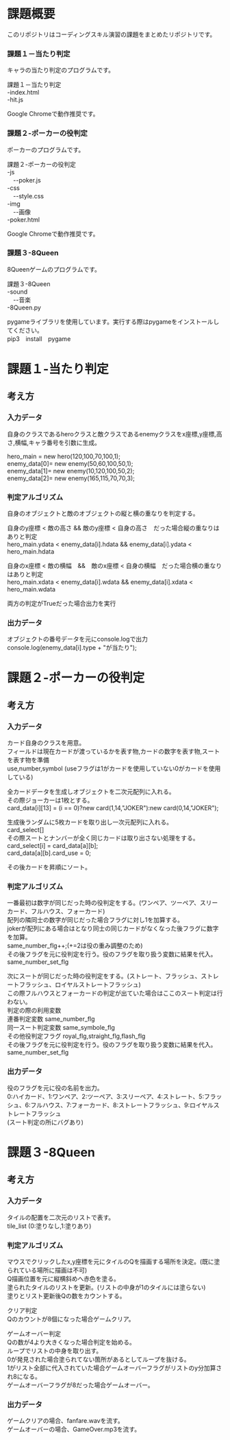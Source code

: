 課題概要
===
このリポジトリはコーディングスキル演習の課題をまとめたリポジトリです。  
### 課題１－当たり判定  
キャラの当たり判定のプログラムです。  
  
課題１－当たり判定  
-index.html  
-hit.js  
  
Google Chromeで動作推奨です。  
  
### 課題２-ポーカーの役判定  
ポーカーのプログラムです。 
  
課題２-ポーカーの役判定  
-js  
　--poker.js  
-css  
　--style.css  
-img  
　--画像  
-poker.html  
  
Google Chromeで動作推奨です。  
  
### 課題３-8Queen  
8Queenゲームのプログラムです。  
  
課題３-8Queen  
-sound  
　--音楽  
-8Queen.py  
  
pygameライブラリを使用しています。実行する際はpygameをインストールしてください。  
pip3　install　pygame  
  
課題１-当たり判定
====
## 考え方
### 入力データ  
自身のクラスであるheroクラスと敵クラスであるenemyクラスをx座標,y座標,高さ,横幅,キャラ番号を引数に生成。    
  
hero_main = new hero(120,100,70,100,1);  
enemy_data[0]= new enemy(50,60,100,50,1);  
enemy_data[1]= new enemy(10,120,100,50,2);  
enemy_data[2]= new enemy(165,115,70,70,3);  
  
### 判定アルゴリズム  
自身のオブジェクトと敵のオブジェクトの縦と横の重なりを判定する。  
  
自身のy座標 < 敵の高さ && 敵のy座標 < 自身の高さ　だった場合縦の重なりはありと判定  
hero_main.ydata < enemy_data[i].hdata && enemy_data[i].ydata < hero_main.hdata  
  
自身のx座標 < 敵の横幅　&&　敵のx座標 < 自身の横幅　だった場合横の重なりはありと判定  
hero_main.xdata < enemy_data[i].wdata && enemy_data[i].xdata < hero_main.wdata  
  
両方の判定がTrueだった場合出力を実行  
  
### 出力データ  
オブジェクトの番号データを元にconsole.logで出力  
console.log(enemy_data[i].type + "が当たり");  
  
  
  
  
課題２-ポーカーの役判定
====
## 考え方  
### 入力データ  
カード自身のクラスを用意。  
フィールドは現在カードが渡っているかを表す物,カードの数字を表す物,スートを表す物を準備  
use,number,symbol  (useフラグは1がカードを使用していない0がカードを使用している)
  
全カードデータを生成しオブジェクトを二次元配列に入れる。  
その際ジョーカーは1枚とする。  
card_data[i][13] = (i == 0)?new card(1,14,"JOKER"):new card(0,14,"JOKER");  
  
生成後ランダムに5枚カードを取り出し一次元配列に入れる。  
card_select[]  
その際スートとナンバーが全く同じカードは取り出さない処理をする。  
card_select[i] = card_data[a][b];  
card_data[a][b].card_use = 0;  
  
その後カードを昇順にソート。
  
### 判定アルゴリズム  
一番最初は数字が同じだった時の役判定をする。(ワンペア、ツーペア、スリーカード、フルハウス、フォーカード)  
配列の隣同士の数字が同じだった場合フラグに対し1を加算する。  
jokerが配列にある場合はとなり同士の同じカードがなくなった後フラグに数字を加算。  
same_number_flg++;(+=2は役の重み調整のため)  
その後フラグを元に役判定を行う。役のフラグを取り扱う変数に結果を代入。  
same_number_set_flg  
  
次にスートが同じだった時の役判定をする。(ストレート、フラッシュ、ストレートフラッシュ、ロイヤルストレートフラッシュ)  
この際フルハウスとフォーカードの判定が出ていた場合はここのスート判定は行わない。  
判定の際の利用変数  
連番判定変数 same_number_flg  
同一スート判定変数 same_symbole_flg  
その他役判定フラグ royal_flg,straight_flg,flash_flg  
その後フラグを元に役判定を行う。役のフラグを取り扱う変数に結果を代入。  
same_number_set_flg  
  
### 出力データ 
役のフラグを元に役の名前を出力。  
0:ハイカード、1:ワンペア、2:ツーペア、3:スリーペア、4:ストレート、5:フラッシュ、6:フルハウス、7:フォーカード、8:ストレートフラッシュ、9:ロイヤルストレートフラッシュ  
(スート判定の所にバグあり)
  
  
  
  
  
課題３-8Queen
====
## 考え方
### 入力データ  
タイルの配置を二次元のリストで表す。  
tile_list (0:塗りなし,1:塗りあり)
  
### 判定アルゴリズム 
マウスでクリックしたx,y座標を元にタイルのQを描画する場所を決定。(既に塗られている場所に描画は不可)  
Q描画位置を元に縦横斜めへ赤色を塗る。  
塗られたタイルのリストを更新。(リストの中身が1のタイルには塗らない)  
塗りとリスト更新後Qの数をカウントする。  
  
クリア判定  
Qのカウントが8個になった場合ゲームクリア。  
  
ゲームオーバー判定  
Qの数が4より大きくなった場合判定を始める。  
ループでリストの中身を取り出す。  
0が発見された場合塗られてない箇所があるとしてループを抜ける。  
1がリスト全部に代入されていた場合ゲームオーバーフラグがリストのy分加算され8になる。  
ゲームオーバーフラグが8だった場合ゲームオーバー。  

### 出力データ 
ゲームクリアの場合、fanfare.wavを流す。  
ゲームオーバーの場合、GameOver.mp3を流す。
